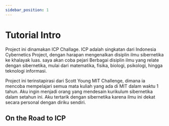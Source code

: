 ```yaml
---
sidebar_position: 1
---
```


# Tutorial Intro

Project ini dinamakan ICP Challage. ICP adalah singkatan dari Indonesia Cybernetics Project, dengan harapan mengenalkan disiplin ilmu sibernetika ke khalayak luas. saya akan coba pejari Berbagai disiplin ilmu yang relate dengan sibernetika, mulai dari matematika, fisika, biologi, psikologi, hingga teknologi informasi.

Project ini terinstapirasi dari Scott Young MIT Challenge, dimana ia mencoba mempelajari semua mata kuliah yang ada di MIT dalam waktu 1 tahun. Aku ingin menjadi orang yang mendesain kurikulum sibernetika dalam setahun ini. Aku tertarik dengan sibernetika karena ilmu ini dekat secara personal dengan diriku sendiri.   



## On the Road to ICP

